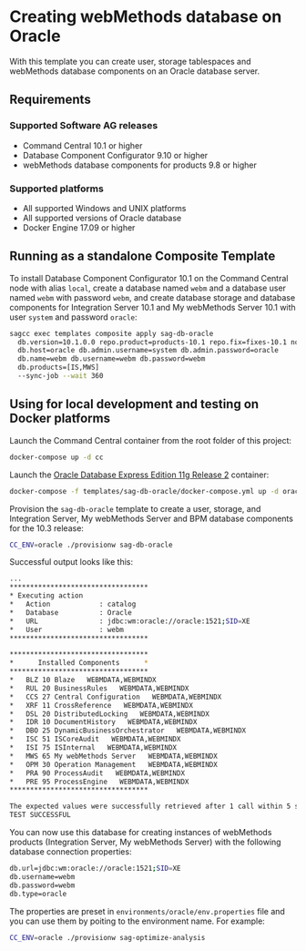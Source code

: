 <!-- Copyright 2013 - 2018 Software AG, Darmstadt, Germany and/or its licensors

   SPDX-License-Identifier: Apache-2.0

    Licensed under the Apache License, Version 2.0 (the "License");
    you may not use this file except in compliance with the License.
    You may obtain a copy of the License at

        http://www.apache.org/licenses/LICENSE-2.0

    Unless required by applicable law or agreed to in writing, software
    distributed under the License is distributed on an "AS IS" BASIS,
     WITHOUT WARRANTIES OR CONDITIONS OF ANY KIND, either express or implied.
     See the License for the specific language governing permissions and

     limitations under the License.                                                  

-->

# Creating webMethods database on Oracle

With this template you can create user, storage tablespaces and webMethods database components on an Oracle database server.

## Requirements

### Supported Software AG releases

* Command Central 10.1 or higher
* Database Component Configurator 9.10 or higher
* webMethods database components for products 9.8 or higher

### Supported platforms

* All supported Windows and UNIX platforms
* All supported versions of Oracle database
* Docker Engine 17.09 or higher

## Running as a standalone Composite Template

To install Database Component Configurator 10.1 on the Command Central node with alias `local`, create a database named `webm` and a database user named `webm` with password `webm`, and create database storage and database components for Integration Server 10.1 and My webMethods Server 10.1 with user `system` and password `oracle`:

```bash
sagcc exec templates composite apply sag-db-oracle
  db.version=10.1.0.0 repo.product=products-10.1 repo.fix=fixes-10.1 nodes=local
  db.host=oracle db.admin.username=system db.admin.password=oracle
  db.name=webm db.username=webm db.password=webm
  db.products=[IS,MWS]
  --sync-job --wait 360
```

## Using for local development and testing on Docker platforms

Launch the Command Central container from the root folder of this project:

```bash
docker-compose up -d cc
```

Launch the [Oracle Database Express Edition 11g Release 2](https://hub.docker.com/r/wnameless/oracle-xe-11g/) container:

```bash
docker-compose -f templates/sag-db-oracle/docker-compose.yml up -d oracle
```

Provision the `sag-db-oracle` template to create a user, storage, and Integration Server, My webMethods Server and BPM database components for the 10.3 release:

```bash
CC_ENV=oracle ./provisionw sag-db-oracle
```

Successful output looks like this:

```bash
...
**********************************
* Executing action
*   Action            : catalog
*   Database          : Oracle
*   URL               : jdbc:wm:oracle://oracle:1521;SID=XE
*   User              : webm
**********************************

**********************************
*      Installed Components      *
**********************************
*   BLZ 10 Blaze   WEBMDATA,WEBMINDX
*   RUL 20 BusinessRules   WEBMDATA,WEBMINDX
*   CCS 27 Central Configuration   WEBMDATA,WEBMINDX
*   XRF 11 CrossReference   WEBMDATA,WEBMINDX
*   DSL 20 DistributedLocking   WEBMDATA,WEBMINDX
*   IDR 10 DocumentHistory   WEBMDATA,WEBMINDX
*   DBO 25 DynamicBusinessOrchestrator   WEBMDATA,WEBMINDX
*   ISC 51 ISCoreAudit   WEBMDATA,WEBMINDX
*   ISI 75 ISInternal   WEBMDATA,WEBMINDX
*   MWS 65 My webMethods Server   WEBMDATA,WEBMINDX
*   OPM 30 Operation Management   WEBMDATA,WEBMINDX
*   PRA 90 ProcessAudit   WEBMDATA,WEBMINDX
*   PRE 95 ProcessEngine   WEBMDATA,WEBMINDX
**********************************

The expected values were successfully retrieved after 1 call within 5 seconds.
TEST SUCCESSFUL
```

You can now use this database for creating instances of webMethods products (Integration Server, My webMethods Server) with the following database connection properties:

```bash
db.url=jdbc:wm:oracle://oracle:1521;SID=XE
db.username=webm
db.password=webm
db.type=oracle
```

The properties are preset in `environments/oracle/env.properties` file and you can use them by poiting to the environment name. For example:

```bash
CC_ENV=oracle ./provisionw sag-optimize-analysis
```
